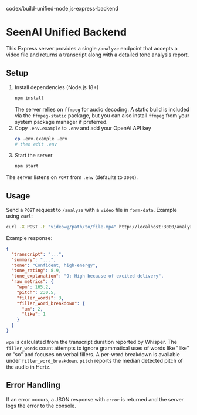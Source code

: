codex/build-unified-node.js-express-backend
# SeenAI Unified Backend

This Express server provides a single `/analyze` endpoint that accepts a video file and returns a transcript along with a detailed tone analysis report.

## Setup

1. Install dependencies (Node.js 18+)
   ```bash
   npm install
   ```
   The server relies on `ffmpeg` for audio decoding. A static build is
   included via the `ffmpeg-static` package, but you can also install
   `ffmpeg` from your system package manager if preferred.
2. Copy `.env.example` to `.env` and add your OpenAI API key
   ```bash
   cp .env.example .env
   # then edit .env
   ```
3. Start the server
   ```bash
   npm start
   ```

The server listens on `PORT` from `.env` (defaults to `3000`).

## Usage

Send a `POST` request to `/analyze` with a `video` file in `form-data`.
Example using `curl`:

```bash
curl -X POST -F "video=@/path/to/file.mp4" http://localhost:3000/analyze
```

Example response:
```json
{
  "transcript": "...",
  "summary": "...",
  "tone": "Confident, high-energy",
  "tone_rating": 8.9,
  "tone_explanation": "9: High because of excited delivery",
  "raw_metrics": {
    "wpm": 165.2,
    "pitch": 230.5,
    "filler_words": 3,
    "filler_word_breakdown": {
      "um": 2,
      "like": 1
    }
  }
}
```
`wpm` is calculated from the transcript duration reported by Whisper. The `filler_words` count attempts to ignore grammatical uses of words like "like" or "so" and focuses on verbal fillers. A per-word breakdown is available under `filler_word_breakdown`. `pitch` reports the median detected pitch of the audio in Hertz.

## Error Handling
If an error occurs, a JSON response with `error` is returned and the server logs the error to the console.


